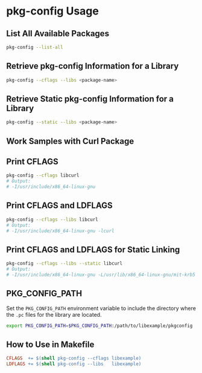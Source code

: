 # pkg-config Usage

## List All Available Packages

```bash
pkg-config --list-all
```

## Retrieve pkg-config Information for a Library

```bash
pkg-config --cflags --libs <package-name>
```

## Retrieve Static pkg-config Information for a Library

```bash
pkg-config --static --libs <package-name>
```

## Work Samples with Curl Package

## Print CFLAGS

```bash
pkg-config --cflags libcurl
# Output:
# -I/usr/include/x86_64-linux-gnu
```

## Print CFLAGS and LDFLAGS

```bash
pkg-config --cflags --libs libcurl
# Output:
# -I/usr/include/x86_64-linux-gnu -lcurl
```

## Print CFLAGS and LDFLAGS for Static Linking

```bash
pkg-config --cflags --libs --static libcurl
# Output:
# -I/usr/include/x86_64-linux-gnu -L/usr/lib/x86_64-linux-gnu/mit-krb5 -lcurl -lnghttp2 -lidn2 -lrtmp -lssh -lpsl -lssl -lcrypto -lssl -lcrypto -Wl,-Bsymbolic-functions -Wl,-z,relro -lgssapi_krb5 -lkrb5 -lk5crypto -lcom_err -llber -lldap -llber -lbrotlidec -lz
```

## PKG_CONFIG_PATH

Set the `PKG_CONFIG_PATH` environment variable to include the directory where the `.pc` files for the library are located.

```bash
export PKG_CONFIG_PATH=$PKG_CONFIG_PATH:/path/to/libexample/pkgconfig
```

## How to Use in Makefile

```makefile
CFLAGS  += $(shell pkg-config --cflags libexample)
LDFLAGS += $(shell pkg-config --libs   libexample)
```
